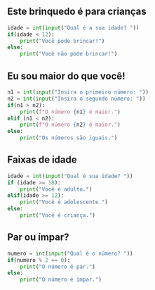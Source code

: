 ## Este brinquedo é para crianças

```python
idade = int(input("Qual é a sua idade? "))
if(idade < 12):
    print("Você pode brincar!")
else:
    print("Você não pode brincar!")
```

## Eu sou maior do que você!

```python
n1 = int(input("Insira o primeiro número: "))
n2 = int(input("Insira o segundo número: "))
if(n1 > n2):
    print(f"O número {n1} é maior.")
elif (n1 < n2):
    print(f"O número {n2} é maior.")
else:
    print("Os números são iguais.")
```

## Faixas de idade

```python
idade = int(input("Qual é sua idade? "))
if (idade >= 18):
    print("Você é adulto.")
elif(idade >= 12):
    print("Você é adolescente.")
else:
    print("Você é criança.")
```

## Par ou ímpar?

```python
numero = int(input("Qual é o número? "))
if(numero % 2 == 0):
    print("O número é par.")
else:
    print("O número é ímpar.")
```

